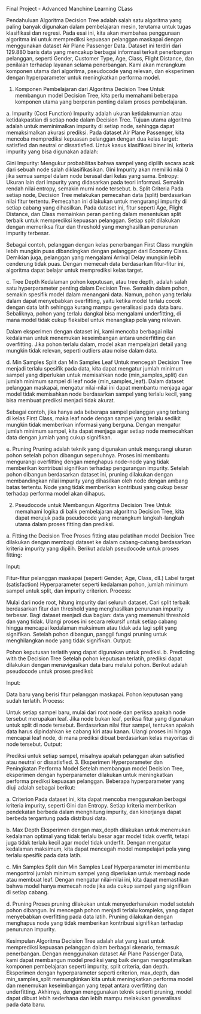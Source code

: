 Final Project - Advanced Manchine Learning CLass

Pendahuluan
Algoritma Decision Tree adalah salah satu algoritma yang paling banyak digunakan dalam pembelajaran mesin, terutama untuk tugas klasifikasi dan regresi. Pada esai ini, kita akan membahas penggunaan algoritma ini untuk memprediksi kepuasan pelanggan maskapai dengan menggunakan dataset Air Plane Passenger Data. Dataset ini terdiri dari 129.880 baris data yang mencakup berbagai informasi terkait penerbangan pelanggan, seperti Gender, Customer Type, Age, Class, Flight Distance, dan penilaian terhadap layanan selama penerbangan. Kami akan merangkum komponen utama dari algoritma, pseudocode yang relevan, dan eksperimen dengan hyperparameter untuk meningkatkan performa model.

1. Komponen Pembelajaran dari Algoritma Decision Tree
Untuk membangun model Decision Tree, kita perlu memahami beberapa komponen utama yang berperan penting dalam proses pembelajaran.

a. Impurity (Cost Function)
Impurity adalah ukuran ketidakmurnian atau ketidakpastian di setiap node dalam Decision Tree. Tujuan utama algoritma adalah untuk meminimalkan impurity di setiap node, sehingga dapat memaksimalkan akurasi prediksi. Pada dataset Air Plane Passenger, kita mencoba memprediksi kepuasan pelanggan dengan dua kelas target: satisfied dan neutral or dissatisfied. Untuk kasus klasifikasi biner ini, kriteria impurity yang bisa digunakan adalah:

Gini Impurity: Mengukur probabilitas bahwa sampel yang dipilih secara acak dari sebuah node salah diklasifikasikan. Gini Impurity akan memiliki nilai 0 jika semua sampel dalam node berasal dari kelas yang sama.
Entropy: Ukuran lain dari impurity yang didasarkan pada teori informasi. Semakin rendah nilai entropy, semakin murni node tersebut.
b. Split Criteria
Pada setiap node, Decision Tree melakukan pemecahan data (split) berdasarkan nilai fitur tertentu. Pemecahan ini dilakukan untuk mengurangi impurity di setiap cabang yang dihasilkan. Pada dataset ini, fitur seperti Age, Flight Distance, dan Class memainkan peran penting dalam menentukan split terbaik untuk memprediksi kepuasan pelanggan. Setiap split dilakukan dengan memeriksa fitur dan threshold yang menghasilkan penurunan impurity terbesar.

Sebagai contoh, pelanggan dengan kelas penerbangan First Class mungkin lebih mungkin puas dibandingkan dengan pelanggan dari Economy Class. Demikian juga, pelanggan yang mengalami Arrival Delay mungkin lebih cenderung tidak puas. Dengan memecah data berdasarkan fitur-fitur ini, algoritma dapat belajar untuk memprediksi kelas target.

c. Tree Depth
Kedalaman pohon keputusan, atau tree depth, adalah salah satu hyperparameter penting dalam Decision Tree. Semakin dalam pohon, semakin spesifik model dalam menangani data. Namun, pohon yang terlalu dalam dapat menyebabkan overfitting, yaitu ketika model terlalu cocok dengan data latih sehingga kurang mampu generalisasi pada data baru. Sebaliknya, pohon yang terlalu dangkal bisa mengalami underfitting, di mana model tidak cukup fleksibel untuk menangkap pola yang relevan.

Dalam eksperimen dengan dataset ini, kami mencoba berbagai nilai kedalaman untuk menemukan keseimbangan antara underfitting dan overfitting. Jika pohon terlalu dalam, model akan mempelajari detail yang mungkin tidak relevan, seperti outliers atau noise dalam data.

d. Min Samples Split dan Min Samples Leaf
Untuk mencegah Decision Tree menjadi terlalu spesifik pada data, kita dapat mengatur jumlah minimum sampel yang diperlukan untuk memisahkan node (min_samples_split) dan jumlah minimum sampel di leaf node (min_samples_leaf). Dalam dataset pelanggan maskapai, mengatur nilai-nilai ini dapat membantu menjaga agar model tidak memisahkan node berdasarkan sampel yang terlalu kecil, yang bisa membuat prediksi menjadi tidak akurat.

Sebagai contoh, jika hanya ada beberapa sampel pelanggan yang terbang di kelas First Class, maka leaf node dengan sampel yang terlalu sedikit mungkin tidak memberikan informasi yang berguna. Dengan mengatur jumlah minimum sampel, kita dapat menjaga agar setiap node memecahkan data dengan jumlah yang cukup signifikan.

e. Pruning
Pruning adalah teknik yang digunakan untuk mengurangi ukuran pohon setelah pohon dibangun sepenuhnya. Proses ini membantu mengurangi overfitting dengan menghapus node-node yang tidak memberikan kontribusi signifikan terhadap pengurangan impurity. Setelah pohon dibangun berdasarkan dataset ini, pruning dilakukan dengan membandingkan nilai impurity yang dihasilkan oleh node dengan ambang batas tertentu. Node yang tidak memberikan kontribusi yang cukup besar terhadap performa model akan dihapus.

2. Pseudocode untuk Membangun Algoritma Decision Tree
Untuk memahami logika di balik pembelajaran algoritma Decision Tree, kita dapat merujuk pada pseudocode yang merangkum langkah-langkah utama dalam proses fitting dan prediksi.

a. Fitting the Decision Tree
Proses fitting atau pelatihan model Decision Tree dilakukan dengan membagi dataset ke dalam cabang-cabang berdasarkan kriteria impurity yang dipilih. Berikut adalah pseudocode untuk proses fitting:

Input:

Fitur-fitur pelanggan maskapai (seperti Gender, Age, Class, dll.)
Label target (satisfaction)
Hyperparameter seperti kedalaman pohon, jumlah minimum sampel untuk split, dan impurity criterion.
Process:

Mulai dari node root, hitung impurity dari seluruh dataset.
Cari split terbaik berdasarkan fitur dan threshold yang menghasilkan penurunan impurity terbesar.
Bagi dataset menjadi dua bagian: data yang memenuhi threshold dan yang tidak.
Ulangi proses ini secara rekursif untuk setiap cabang hingga mencapai kedalaman maksimum atau tidak ada lagi split yang signifikan.
Setelah pohon dibangun, panggil fungsi pruning untuk menghilangkan node yang tidak signifikan.
Output:

Pohon keputusan terlatih yang dapat digunakan untuk prediksi.
b. Predicting with the Decision Tree
Setelah pohon keputusan terlatih, prediksi dapat dilakukan dengan menavigasikan data baru melalui pohon. Berikut adalah pseudocode untuk proses prediksi:

Input:

Data baru yang berisi fitur pelanggan maskapai.
Pohon keputusan yang sudah terlatih.
Process:

Untuk setiap sampel baru, mulai dari root node dan periksa apakah node tersebut merupakan leaf.
Jika node bukan leaf, periksa fitur yang digunakan untuk split di node tersebut.
Berdasarkan nilai fitur sampel, tentukan apakah data harus dipindahkan ke cabang kiri atau kanan.
Ulangi proses ini hingga mencapai leaf node, di mana prediksi dibuat berdasarkan kelas mayoritas di node tersebut.
Output:

Prediksi untuk setiap sampel, misalnya apakah pelanggan akan satisfied atau neutral or dissatisfied.
3. Eksperimen Hyperparameter dan Peningkatan Performa Model
Setelah membangun model Decision Tree, eksperimen dengan hyperparameter dilakukan untuk meningkatkan performa prediksi kepuasan pelanggan. Beberapa hyperparameter yang diuji adalah sebagai berikut:

a. Criterion
Pada dataset ini, kita dapat mencoba menggunakan berbagai kriteria impurity, seperti Gini dan Entropy. Setiap kriteria memberikan pendekatan berbeda dalam menghitung impurity, dan kinerjanya dapat berbeda tergantung pada distribusi data.

b. Max Depth
Eksperimen dengan max_depth dilakukan untuk menemukan kedalaman optimal yang tidak terlalu besar agar model tidak overfit, tetapi juga tidak terlalu kecil agar model tidak underfit. Dengan mengatur kedalaman maksimum, kita dapat mencegah model mempelajari pola yang terlalu spesifik pada data latih.

c. Min Samples Split dan Min Samples Leaf
Hyperparameter ini membantu mengontrol jumlah minimum sampel yang diperlukan untuk membagi node atau membuat leaf. Dengan mengatur nilai-nilai ini, kita dapat memastikan bahwa model hanya memecah node jika ada cukup sampel yang signifikan di setiap cabang.

d. Pruning
Proses pruning dilakukan untuk menyederhanakan model setelah pohon dibangun. Ini mencegah pohon menjadi terlalu kompleks, yang dapat menyebabkan overfitting pada data latih. Pruning dilakukan dengan menghapus node yang tidak memberikan kontribusi signifikan terhadap penurunan impurity.

Kesimpulan
Algoritma Decision Tree adalah alat yang kuat untuk memprediksi kepuasan pelanggan dalam berbagai skenario, termasuk penerbangan. Dengan menggunakan dataset Air Plane Passenger Data, kami dapat membangun model prediksi yang baik dengan mengoptimalkan komponen pembelajaran seperti impurity, split criteria, dan depth. Eksperimen dengan hyperparameter seperti criterion, max_depth, dan min_samples_split memungkinkan kita untuk meningkatkan performa model dan menemukan keseimbangan yang tepat antara overfitting dan underfitting. Akhirnya, dengan menggunakan teknik seperti pruning, model dapat dibuat lebih sederhana dan lebih mampu melakukan generalisasi pada data baru.
